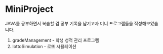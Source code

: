 # MiniProject

JAVA를 공부하면서 복습할 겸 공부 기록을 남기고자 미니 프로그램들을 작성해보았습니다.

1. gradeManagement - 학생 성적 관리 프로그램
2. lottoSimulation - 로또 시뮬레이션
